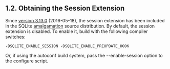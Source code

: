 ## 1\.2\. Obtaining the Session Extension


 Since [version 3\.13\.0](releaselog/3_13_0.html) (2016\-05\-18\),
the session extension has been included in the SQLite
[amalgamation](amalgamation.html) source distribution. By default, the session extension is
disabled. To enable it, build with the following compiler switches:




```
-DSQLITE_ENABLE_SESSION -DSQLITE_ENABLE_PREUPDATE_HOOK

```

 Or, if using the autoconf build system,
pass the \-\-enable\-session option to the configure script.



